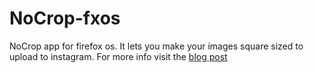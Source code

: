 # NoCrop-fxos
NoCrop app for firefox os. It lets you make your images square sized to upload to instagram. For more info visit the [blog post](http://pudymody.github.io/2015/09/27/first-firefox-os-app.html)
